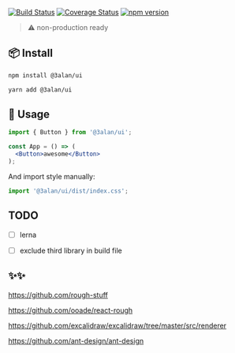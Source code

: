 [![Build Status](https://travis-ci.org/3Alan/alan-ui.svg?branch=main)](https://travis-ci.org/3Alan/alan-ui)
[![Coverage Status](https://coveralls.io/repos/github/3Alan/alan-ui/badge.svg?branch=main)](https://coveralls.io/github/3Alan/alan-ui?branch=main)
[![npm version](https://badge.fury.io/js/@3alan%2Fui.svg)](https://badge.fury.io/js/@3alan%2Fui)

> ⚠ non-production ready

## 📦 Install

```bash
npm install @3alan/ui
```

```bash
yarn add @3alan/ui
```

## 🔨 Usage

```jsx
import { Button } from '@3alan/ui';

const App = () => (
  <Button>awesome</Button>
);
```

And import style manually:

```jsx
import '@3alan/ui/dist/index.css';
```

## TODO
- [ ] lerna
- [ ] exclude third library in build file


## ✨✨
https://github.com/rough-stuff

https://github.com/ooade/react-rough

https://github.com/excalidraw/excalidraw/tree/master/src/renderer

https://github.com/ant-design/ant-design
